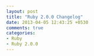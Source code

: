 ```yaml
---
layout: post
title: "Ruby 2.0.0 Changelog"
date: 2013-04-05 12:43:25 +0530
comments: true
categories: 
- Ruby
- Ruby 2.0.0
---
```

